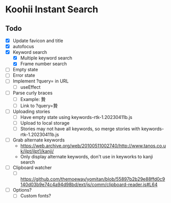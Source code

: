 # Koohii Instant Search

## Todo

- [x] Update favicon and title
- [x] autofocus
- [x] Keyword search
  - [x] Multiple keyword search
  - [x] Frame number search
- [ ] Empty state
- [ ] Error state
- [ ] Implement ?query= in URL
  - [ ] useEffect
- [ ] Parse curly braces
  - [ ] Example: 贄
  - [ ] Link to ?query=贄
- [ ] Uploading stories
  - [ ] Have empty state using keywords-rtk-1.20230411b.js
  - [ ] Upload to local storage
  - [ ] Stories may not have all keywords, so merge stories with keywords-rtk-1.20230411b.js
- [ ] Grab alternate keywords
  - https://web.archive.org/web/20100511002740/http://www.tanos.co.uk/jlpt/jlpt1/kanji/
  - Only display alternate keywords, don't use in keyworks to kanji search
- [ ] Clipboard watcher
  - [ ] https://github.com/themoeway/yomitan/blob/55897b2b29e88ffd0c9140d03b9e74c4a94d98bd/ext/js/comm/clipboard-reader.js#L64
- [ ] Options?
  - [ ] Custom fonts?
